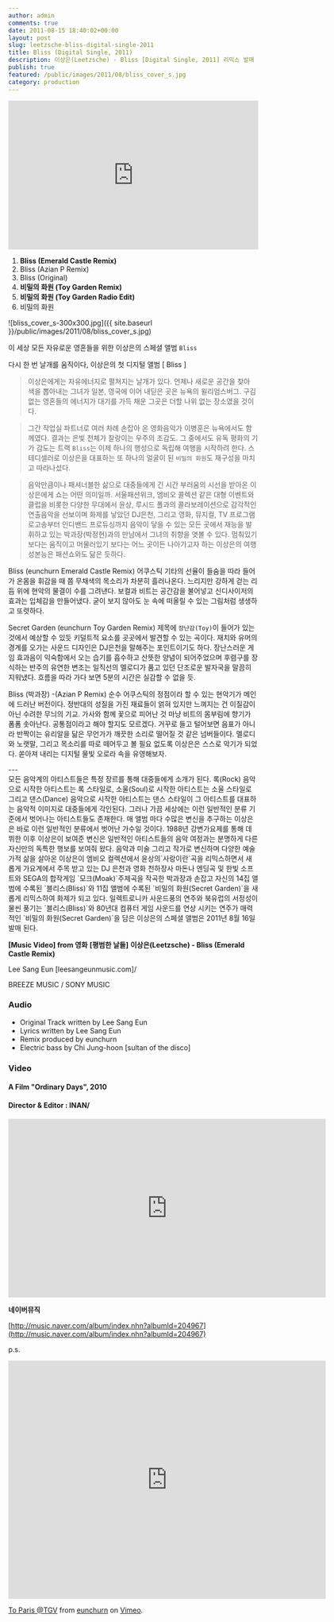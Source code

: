 ```yaml
---
author: admin
comments: true
date: 2011-08-15 18:40:02+00:00
layout: post
slug: leetzsche-bliss-digital-single-2011
title: Bliss (Digital Single, 2011)
description: 이상은(Leetzsche) - Bliss [Digital Single, 2011] 리믹스 발매
publish: true
featured: /public/images/2011/08/bliss_cover_s.jpg
category: production
---
```

<iframe width="100%" height="300" scrolling="no" frameborder="no" allow="autoplay" src="https://w.soundcloud.com/player/?url=https%3A//api.soundcloud.com/tracks/20577628&amp;color=%23ff5500&amp;auto_play=false&amp;hide_related=false&amp;show_comments=true&amp;show_user=true&amp;show_reposts=false&amp;show_teaser=true&amp;visual=true"></iframe>


01. **Bliss (Emerald Castle Remix)**
02. Bliss (Azian P Remix)
03. Bliss (Original)
04. **비밀의 화원 (Toy Garden Remix)**
05. **비밀의 화원 (Toy Garden Radio Edit)**
06. 비밀의 화원

![bliss_cover_s-300x300.jpg]({{ site.baseurl }}/public/images/2011/08/bliss_cover_s.jpg)

이 세상 모든 자유로운 영혼들을 위한 이상은의 스페셜 앨범 `Bliss`

다시 한 번 날개를 움직이다, 이상은의 첫 디지털 앨범 [ Bliss ]

> 이상은에게는 자유에너지로 펼쳐지는 날개가 있다. 언제나 새로운 공간을 찾아 색을 뽑아내는 그녀가 일본, 영국에 이어 내딛은 곳은 뉴욕의 윌리엄스버그. 구김 없는 영혼들의 에너지가 대기를 가득 채운 그곳은 더할 나위 없는 장소였을 것이다.

> 그간 작업실 파트너로 여러 차례 손잡아 온 영화음악가 이병훈은 뉴욕에서도 함께였다.
> 결과는 은빛 천체가 찰랑이는 우주의 조감도. 그 중에서도 유독 평화의 기가 감도는 트랙 `Bliss`는 이제 하나의 행성으로 독립해 여행을 시작하려 한다. 스테디셀러로 이상은을 대표하는 또 하나의 얼굴이 된 `비밀의 화원`도 재구성을 마치고 따라나섰다.

> 음악만큼이나 패셔너블한 삶으로 대중들에게 긴 시간 부러움의 시선을 받아온 이상은에게 쇼는 어떤 의미일까. 서울패션위크, 엠비오 콜렉션 같은 대형 이벤트와 클럽을 비롯한 다양한 무대에서 윤상, 루시드 폴과의 콜라보레이션으로 감각적인 연출음악을 선보이며 화제를 낳았던 DJ은천, 그리고 영화, 뮤지컬, TV 프로그램 로고송부터 인디밴드 프로듀싱까지 음악이 닿을 수 있는 모든 곳에서 재능을 발휘하고 있는 박과장(박정현)과의 만남에서 그녀의 취향을 엿볼 수 있다.
멈춰있기보다는 움직이고 머물러있기 보다는 어느 곳이든 나아가고자 하는 이상은의 여행성본능은 패션쇼와도 닮은 듯하다.

Bliss (eunchurn Emerald Castle Remix)
어쿠스틱 기타의 선율이 들숨을 따라 들어가 온몸을 휘감을 때 쯤 무채색의 목소리가 차분히 흘러나온다. 느리지만 강하게 걷는 리듬 위에 현악의 물결이 수를 그려낸다. 보컬과 비트는 공간감을 불어넣고 신디사이저의 효과는 입체감을 만들어냈다. 굳이 보지 않아도 눈 속에 떠올릴 수 있는 그림처럼 생생하고 또렷하다.

Secret Garden (eunchurn Toy Garden Remix)
제목에 `장난감(Toy)`이 들어가 있는 것에서 예상할 수 있듯 키덜트적 요소를 곳곳에서 발견할 수 있는 곡이다. 재치와 유머의 경계를 오가는 사운드 디자인은 DJ은천을 말해주는 포인트이기도 하다. 장난스러운 게임 효과음이 익숙함에서 오는 습기를 흡수하고 산뜻한 양념이 되어주었으며 후렴구를 장식하는 반주의 유연한 변조는 일직선의 멜로디가 품고 있던 단조로운 발자국을 말끔히 지워냈다. 흐름을 따라 가다 보면 5분의 시간은 실감할 수 없을 듯.

Bliss (박과장) -(Azian P Remix)
순수 어쿠스틱의 정점이라 할 수 있는 현악기가 메인에 드러난 버전이다. 정반대의 성질을 가진 재료들이 얽혀 있지만 느껴지는 건 이질감이 아닌 수려한 무늬의 기교. 가사와 함께 꽃으로 피어난 것 마냥 비트의 몸부림에 향기가 폼폼 솟아난다. 공통점이라고 해야 할지도 모르겠다. 거꾸로 들고 털어보면 음표가 아니라 반짝이는 유리알을 닮은 무언가가 깨끗한 소리로 떨어질 것 같은 넘버들이다. 멜로디와 노랫말, 그리고 목소리를 따로 떼어두고 볼 필요 없도록 이상은은 스스로 악기가 되었다. 쏟아져 내리는 디지털 물빛 오로라 속을 유영해보자.
</div>
---
<div class="message">
모든 음악계의 아티스트들은 특정 장르를 통해 대중들에게 소개가 된다.
록(Rock) 음악으로 시작한 아티스트는 록 스타일로, 소울(Soul)로 시작한 아티스트는 소울 스타일로 그리고 댄스(Dance) 음악으로 시작한 아티스트는 댄스 스타일이 그 아티스트를 대표하는 음악적 이미지로 대중들에게 각인된다.
그러나 가끔 세상에는 이런 일반적인 분류 기준에서 벗어나는 아티스트들도 존재한다.
매 앨범 마다 수많은 변신을 추구하는 이상은은 바로 이런 일반적인 분류에서 벗어난 가수일 것이다. 1988년 강변가요제를 통해 데뷔한 이후 이상은이 보여준 변신은 일반적인 아티스트들의 음악 여정과는 분명하게 다른 자신만의 독특한 행보를 보여줘 왔다.
음악과 미술 그리고 작가로 변신하며 다양한 예술가적 삶을 살아온 이상은이 엠비오 컬렉션에서 윤상의`사랑이란`곡을 리믹스하면서 새롭게 가요계에서 주목 받고 있는 DJ 은천과 영화 천하장사 마돈나 엔딩곡 및 한빛 소프트와 SEGA의 합작게임 `모크(Moak)`주제곡을 작곡한 박과장과 손잡고 자신의 14집 앨범에 수록된 `블리스(Bliss)`와 11집 앨범에 수록된 `비밀의 화원(Secret Garden)`을 새롭게 리믹스하여 화제가 되고 있다.
일렉트로니카 사운드풍의 연주와 북유럽의 서정성이 물씬 풍기는 `블리스(Bliss)`와 80년대 컴퓨터 게임 사운드를 연상 시키는 연주가 매력적인 `비밀의 화원(Secret Garden)`을 담은 이상은의 스페셜 앨범은 2011년 8월 16일 발매 된다.</div>


**[Music Video] from 영화** **[평범한 날들]**
**이상은(Leetzsche) - Bliss (Emerald Castle Remix)**

Lee Sang Eun [leesangeunmusic.com]/  

BREEZE MUSIC / SONY MUSIC  


### Audio  

- Original Track written by Lee Sang Eun  
- Lyrics written by Lee Sang Eun  
- Remix produced by eunchurn  
- Electric bass by Chi Jung-hoon [sultan of the disco]

### Video

#### A Film "Ordinary Days", 2010  

#### Director & Editor : INAN/  

<div class="videoWrapper">
<iframe src="https://player.vimeo.com/video/28105689" width="640" height="360" frameborder="0" webkitallowfullscreen mozallowfullscreen allowfullscreen></iframe>
</div>


**네이버뮤직**

[http://music.naver.com/album/index.nhn?albumId=204967](http://music.naver.com/album/index.nhn?albumId=204967)

p.s.
<div class="videoWrapper">
<iframe src="https://player.vimeo.com/video/29243111" width="640" height="480" frameborder="0" webkitallowfullscreen mozallowfullscreen allowfullscreen></iframe>
<p><a href="https://vimeo.com/29243111">To Paris @TGV</a> from <a href="https://vimeo.com/eunchurn">eunchurn</a> on <a href="https://vimeo.com">Vimeo</a>.</p>
</div>